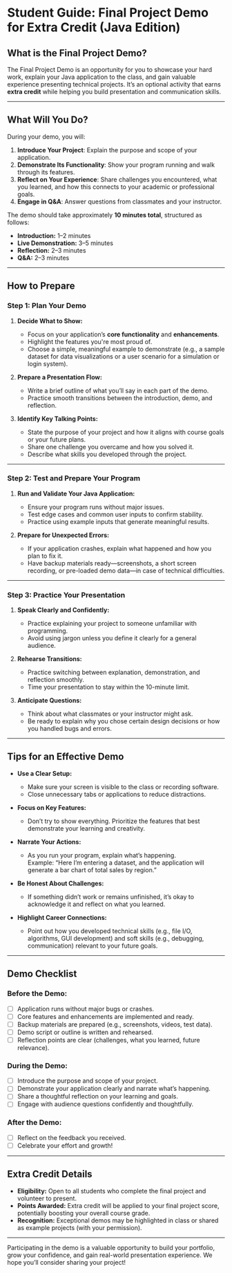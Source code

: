 # Student Guide: Final Project Demo for Extra Credit (Java Edition)

## **What is the Final Project Demo?**
The Final Project Demo is an opportunity for you to showcase your hard work, explain your Java application to the class, and gain valuable experience presenting technical projects. It’s an optional activity that earns **extra credit** while helping you build presentation and communication skills.

---

## **What Will You Do?**
During your demo, you will:
1. **Introduce Your Project**: Explain the purpose and scope of your application.
2. **Demonstrate Its Functionality**: Show your program running and walk through its features.
3. **Reflect on Your Experience**: Share challenges you encountered, what you learned, and how this connects to your academic or professional goals.
4. **Engage in Q&A**: Answer questions from classmates and your instructor.

The demo should take approximately **10 minutes total**, structured as follows:
- **Introduction:** 1–2 minutes
- **Live Demonstration:** 3–5 minutes
- **Reflection:** 2–3 minutes
- **Q&A:** 2–3 minutes

---

## **How to Prepare**

### **Step 1: Plan Your Demo**
1. **Decide What to Show:**
   - Focus on your application’s **core functionality** and **enhancements**.
   - Highlight the features you're most proud of.
   - Choose a simple, meaningful example to demonstrate (e.g., a sample dataset for data visualizations or a user scenario for a simulation or login system).

2. **Prepare a Presentation Flow:**
   - Write a brief outline of what you’ll say in each part of the demo.
   - Practice smooth transitions between the introduction, demo, and reflection.

3. **Identify Key Talking Points:**
   - State the purpose of your project and how it aligns with course goals or your future plans.
   - Share one challenge you overcame and how you solved it.
   - Describe what skills you developed through the project.

---

### **Step 2: Test and Prepare Your Program**
1. **Run and Validate Your Java Application:**
   - Ensure your program runs without major issues.
   - Test edge cases and common user inputs to confirm stability.
   - Practice using example inputs that generate meaningful results.

2. **Prepare for Unexpected Errors:**
   - If your application crashes, explain what happened and how you plan to fix it.
   - Have backup materials ready—screenshots, a short screen recording, or pre-loaded demo data—in case of technical difficulties.

---

### **Step 3: Practice Your Presentation**
1. **Speak Clearly and Confidently:**
   - Practice explaining your project to someone unfamiliar with programming.
   - Avoid using jargon unless you define it clearly for a general audience.

2. **Rehearse Transitions:**
   - Practice switching between explanation, demonstration, and reflection smoothly.
   - Time your presentation to stay within the 10-minute limit.

3. **Anticipate Questions:**
   - Think about what classmates or your instructor might ask.
   - Be ready to explain why you chose certain design decisions or how you handled bugs and errors.

---

## **Tips for an Effective Demo**
- **Use a Clear Setup:**
  - Make sure your screen is visible to the class or recording software.
  - Close unnecessary tabs or applications to reduce distractions.

- **Focus on Key Features:**
  - Don’t try to show everything. Prioritize the features that best demonstrate your learning and creativity.

- **Narrate Your Actions:**
  - As you run your program, explain what’s happening.  
    Example: “Here I’m entering a dataset, and the application will generate a bar chart of total sales by region.”

- **Be Honest About Challenges:**
  - If something didn’t work or remains unfinished, it’s okay to acknowledge it and reflect on what you learned.

- **Highlight Career Connections:**
  - Point out how you developed technical skills (e.g., file I/O, algorithms, GUI development) and soft skills (e.g., debugging, communication) relevant to your future goals.

---

## **Demo Checklist**

### **Before the Demo:**
- [ ] Application runs without major bugs or crashes.
- [ ] Core features and enhancements are implemented and ready.
- [ ] Backup materials are prepared (e.g., screenshots, videos, test data).
- [ ] Demo script or outline is written and rehearsed.
- [ ] Reflection points are clear (challenges, what you learned, future relevance).

### **During the Demo:**
- [ ] Introduce the purpose and scope of your project.
- [ ] Demonstrate your application clearly and narrate what’s happening.
- [ ] Share a thoughtful reflection on your learning and goals.
- [ ] Engage with audience questions confidently and thoughtfully.

### **After the Demo:**
- [ ] Reflect on the feedback you received.
- [ ] Celebrate your effort and growth!

---

## **Extra Credit Details**
- **Eligibility:** Open to all students who complete the final project and volunteer to present.
- **Points Awarded:** Extra credit will be applied to your final project score, potentially boosting your overall course grade.
- **Recognition:** Exceptional demos may be highlighted in class or shared as example projects (with your permission).

---

Participating in the demo is a valuable opportunity to build your portfolio, grow your confidence, and gain real-world presentation experience. We hope you’ll consider sharing your project!
